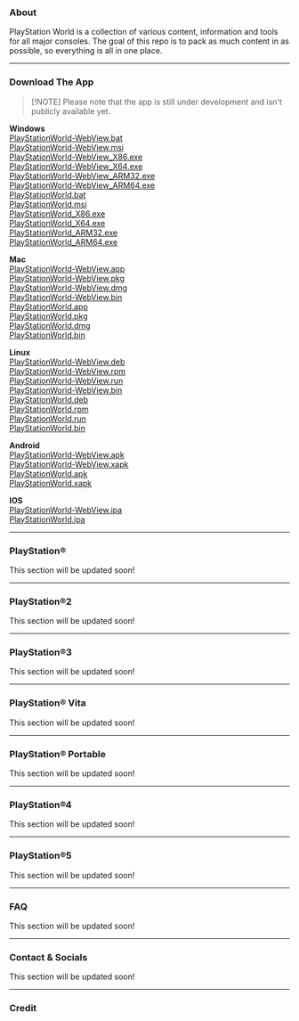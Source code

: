 ### About
PlayStation World is a collection of various content, information and tools for all major consoles. The goal of this repo is to pack as much content in as possible, so everything is all in one place.

---

### Download The App
> [!NOTE] Please note that the app is still under development and isn't publicly available yet.

**Windows**  
[PlayStationWorld-WebView.bat](https://google.com/404)  
[PlayStationWorld-WebView.msi](https://google.com/404)  
[PlayStationWorld-WebView_X86.exe](https://google.com/404)  
[PlayStationWorld-WebView_X64.exe](https://google.com/404)  
[PlayStationWorld-WebView_ARM32.exe](https://google.com/404)  
[PlayStationWorld-WebView_ARM64.exe](https://google.com/404)  
[PlayStationWorld.bat](https://google.com/404)  
[PlayStationWorld.msi](https://google.com/404)  
[PlayStationWorld_X86.exe](https://google.com/404)  
[PlayStationWorld_X64.exe](https://google.com/404)  
[PlayStationWorld_ARM32.exe](https://google.com/404)  
[PlayStationWorld_ARM64.exe](https://google.com/404)  

**Mac**  
[PlayStationWorld-WebView.app](https://google.com/404)  
[PlayStationWorld-WebView.pkg](https://google.com/404)  
[PlayStationWorld-WebView.dmg](https://google.com/404)  
[PlayStationWorld-WebView.bin](https://google.com/404)  
[PlayStationWorld.app](https://google.com/404)  
[PlayStationWorld.pkg](https://google.com/404)  
[PlayStationWorld.dmg](https://google.com/404)  
[PlayStationWorld.bin](https://google.com/404)  

**Linux**  
[PlayStationWorld-WebView.deb](https://google.com/404)  
[PlayStationWorld-WebView.rpm](https://google.com/404)  
[PlayStationWorld-WebView.run](https://google.com/404)  
[PlayStationWorld-WebView.bin](https://google.com/404)  
[PlayStationWorld.deb](https://google.com/404)  
[PlayStationWorld.rpm](https://google.com/404)  
[PlayStationWorld.run](https://google.com/404)  
[PlayStationWorld.bin](https://google.com/404)  

**Android**  
[PlayStationWorld-WebView.apk](https://google.com/404)  
[PlayStationWorld-WebView.xapk](https://google.com/404)  
[PlayStationWorld.apk](https://google.com/404)  
[PlayStationWorld.xapk](https://google.com/404)  

**IOS**  
[PlayStationWorld-WebView.ipa](https://google.com/404)  
[PlayStationWorld.ipa](https://google.com/404)  

---

### PlayStation®
This section will be updated soon!

---

### PlayStation®2
This section will be updated soon!

---

### PlayStation®3
This section will be updated soon!

---

### PlayStation® Vita
This section will be updated soon!

---

### PlayStation® Portable
This section will be updated soon!

---

### PlayStation®4
This section will be updated soon!

---

### PlayStation®5
This section will be updated soon!

---

### FAQ
This section will be updated soon!

---

### Contact & Socials
This section will be updated soon!

---

### Credit
